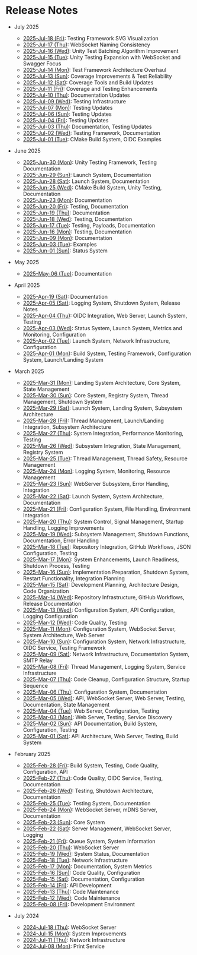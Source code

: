 # Release Notes

<!--
CRITICAL INSTRUCTIONS

Step 1: Gather Changes
- Use git log to list ALL changed files for the day with the numbers representing the number of lines added or removed:
  ```
  git log --since="2025-04-04 00:00" --until="2025-04-04 23:59" --numstat --pretty=format: | awk '{add[$3]+=$1; del[$3]+=$2} END {for (f in add) printf "%d\t%d\t%s\n", add[f], del[f], f}' | sort -rn
  ```
- Group files by subsystem/component
- For each significant component, examine detailed changes. Please request one file at a time as these can be quite large.
- Any file with more than 25 lines changed should guarantee an entry in the release notes, though lesser changes could qualify
  ```
  git log --since="YYYY-MM-DD 00:00" --until="YYYY-MM-DD 23:59" -p -- path/to/component
  ```

Step 2: Document Changes
- Keep entries concise and factual
- Focus on WHAT changed, not WHY
- Avoid marketing language ("comprehensive", "robust", etc.)
- Include links to key source files (2-3 per major change)
- Group related changes under clear topic headings

Step 3: Structure Format
- Start with topic heading (e.g., "WebSocket Server:", "Testing:")
- List specific changes as bullet points
- Include links to significant files in bullet points
- Example:
  ```
  Memory:
  - Added cleanup handlers [src/landing/landing.c]
  - Enhanced resource tracking [src/utils/utils.c]
  ```

Step 4: Quality Checks
- Verify all major changes are documented
- Ensure links point to actual changed files
- Confirm grouping is logical
- Remove any speculation or marketing language
- Keep focus on technical changes

Step 5: Update RELEASES.md
- Add link to new release notes file in this RELEASES.md
- Add entries with newest dates at the top of their respective month/year section
- Include brief summary after the link
- Use same format as existing links

Remember:
- This is a technical record, not marketing
- Every statement should be backed by commit evidence
- Include links to 2-3 key files per major change
- Group by topic to maintain clarity
-->

- July 2025
  - [2025-Jul-18 (Fri)](docs/releases/2025-07/2025-07-18.md): Testing Framework SVG Visualization
  - [2025-Jul-17 (Thu)](docs/releases/2025-07/2025-07-17.md): WebSocket Naming Consistency
  - [2025-Jul-16 (Wed)](docs/releases/2025-07/2025-07-16.md): Unity Test Batching Algorithm Improvement
  - [2025-Jul-15 (Tue)](docs/releases/2025-07/2025-07-15.md): Unity Testing Expansion with WebSocket and Swagger Focus
  - [2025-Jul-14 (Mon)](docs/releases/2025-07/2025-07-14.md): Test Framework Architecture Overhaul
  - [2025-Jul-13 (Sun)](docs/releases/2025-07/2025-07-13.md): Coverage Improvements & Test Reliability
  - [2025-Jul-12 (Sat)](docs/releases/2025-07/2025-07-12.md): Coverage Tools and Build Updates
  - [2025-Jul-11 (Fri)](docs/releases/2025-07/2025-07-11.md): Coverage and Testing Enhancements
  - [2025-Jul-10 (Thu)](docs/releases/2025-07/2025-07-10.md): Documentation Updates
  - [2025-Jul-09 (Wed)](docs/releases/2025-07/2025-07-09.md): Testing Infrastructure
  - [2025-Jul-07 (Mon)](docs/releases/2025-07/2025-07-07.md): Testing Updates
  - [2025-Jul-06 (Sun)](docs/releases/2025-07/2025-07-06.md): Testing Updates
  - [2025-Jul-04 (Fri)](docs/releases/2025-07/2025-07-04.md): Testing Updates
  - [2025-Jul-03 (Thu)](docs/releases/2025-07/2025-07-03.md): Documentation, Testing Updates
  - [2025-Jul-02 (Wed)](docs/releases/2025-07/2025-07-02.md): Testing Framework, Documentation
  - [2025-Jul-01 (Tue)](docs/releases/2025-07/2025-07-01.md): CMake Build System, OIDC Examples

- June 2025
  - [2025-Jun-30 (Mon)](docs/releases/2025-06/2025-06-30.md): Unity Testing Framework, Testing Documentation
  - [2025-Jun-29 (Sun)](docs/releases/2025-06/2025-06-29.md): Launch System, Documentation
  - [2025-Jun-28 (Sat)](docs/releases/2025-06/2025-06-28.md): Launch System, Documentation
  - [2025-Jun-25 (Wed)](docs/releases/2025-06/2025-06-25.md): CMake Build System, Unity Testing, Documentation
  - [2025-Jun-23 (Mon)](docs/releases/2025-06/2025-06-23.md): Documentation
  - [2025-Jun-20 (Fri)](docs/releases/2025-06/2025-06-20.md): Testing, Documentation
  - [2025-Jun-19 (Thu)](docs/releases/2025-06/2025-06-19.md): Documentation
  - [2025-Jun-18 (Wed)](docs/releases/2025-06/2025-06-18.md): Testing, Documentation
  - [2025-Jun-17 (Tue)](docs/releases/2025-06/2025-06-17.md): Testing, Payloads, Documentation
  - [2025-Jun-16 (Mon)](docs/releases/2025-06/2025-06-16.md): Testing, Documentation
  - [2025-Jun-09 (Mon)](docs/releases/2025-06/2025-06-09.md): Documentation
  - [2025-Jun-03 (Tue)](docs/releases/2025-06/2025-06-03.md): Examples
  - [2025-Jun-01 (Sun)](docs/releases/2025-06/2025-06-01.md): Status System

- May 2025
  - [2025-May-06 (Tue)](docs/releases/2025-05/2025-05-06.md): Documentation

- April 2025
  - [2025-Apr-19 (Sat)](docs/releases/2025-04/2025-04-19.md): Documentation
  - [2025-Apr-05 (Sat)](docs/releases/2025-04/2025-04-05.md): Logging System, Shutdown System, Release Notes
  - [2025-Apr-04 (Thu)](docs/releases/2025-04/2025-04-04.md): OIDC Integration, Web Server, Launch System, Testing
  - [2025-Apr-03 (Wed)](docs/releases/2025-04/2025-04-03.md): Status System, Launch System, Metrics and Monitoring, Configuration
  - [2025-Apr-02 (Tue)](docs/releases/2025-04/2025-04-02.md): Launch System, Network Infrastructure, Configuration
  - [2025-Apr-01 (Mon)](docs/releases/2025-04/2025-04-01.md): Build System, Testing Framework, Configuration System, Launch/Landing System
  
- March 2025
  - [2025-Mar-31 (Mon)](docs/releases/2025-03/2025-03-31.md): Landing System Architecture, Core System, State Management
  - [2025-Mar-30 (Sun)](docs/releases/2025-03/2025-03-30.md): Core System, Registry System, Thread Management, Shutdown System
  - [2025-Mar-29 (Sat)](docs/releases/2025-03/2025-03-29.md): Launch System, Landing System, Subsystem Architecture
  - [2025-Mar-28 (Fri)](docs/releases/2025-03/2025-03-28.md): Thread Management, Launch/Landing Integration, Subsystem Architecture
  - [2025-Mar-27 (Thu)](docs/releases/2025-03/2025-03-27.md): System Integration, Performance Monitoring, Testing
  - [2025-Mar-26 (Wed)](docs/releases/2025-03/2025-03-26.md): Subsystem Integration, State Management, Registry System
  - [2025-Mar-25 (Tue)](docs/releases/2025-03/2025-03-25.md): Thread Management, Thread Safety, Resource Management
  - [2025-Mar-24 (Mon)](docs/releases/2025-03/2025-03-24.md): Logging System, Monitoring, Resource Management
  - [2025-Mar-23 (Sun)](docs/releases/2025-03/2025-03-23.md): WebServer Subsystem, Error Handling, Integration
  - [2025-Mar-22 (Sat)](docs/releases/2025-03/2025-03-22.md): Launch System, System Architecture, Documentation
  - [2025-Mar-21 (Fri)](docs/releases/2025-03/2025-03-21.md): Configuration System, File Handling, Environment Integration
  - [2025-Mar-20 (Thu)](docs/releases/2025-03/2025-03-20.md): System Control, Signal Management, Startup Handling, Logging Improvements
  - [2025-Mar-19 (Wed)](docs/releases/2025-03/2025-03-19.md): Subsystem Management, Shutdown Functions, Documentation, Error Handling
  - [2025-Mar-18 (Tue)](docs/releases/2025-03/2025-03-18.md): Repository Integration, GitHub Workflows, JSON Configuration, Testing
  - [2025-Mar-17 (Mon)](docs/releases/2025-03/2025-03-17.md): System Enhancements, Launch Readiness, Shutdown Process, Testing
  - [2025-Mar-16 (Sun)](docs/releases/2025-03/2025-03-16.md): Implementation Preparation, Shutdown System, Restart Functionality, Integration Planning
  - [2025-Mar-15 (Sat)](docs/releases/2025-03/2025-03-15.md): Development Planning, Architecture Design, Code Organization
  - [2025-Mar-14 (Wed)](docs/releases/2025-03/2025-03-14.md): Repository Infrastructure, GitHub Workflows, Release Documentation
  - [2025-Mar-13 (Wed)](docs/releases/2025-03/2025-03-13.md): Configuration System, API Configuration, Logging Configuration
  - [2025-Mar-12 (Wed)](docs/releases/2025-03/2025-03-12.md): Code Quality, Testing
  - [2025-Mar-11 (Mon)](docs/releases/2025-03/2025-03-11.md): Configuration System, WebSocket Server, System Architecture, Web Server
  - [2025-Mar-10 (Sun)](docs/releases/2025-03/2025-03-10.md): Configuration System, Network Infrastructure, OIDC Service, Testing Framework
  - [2025-Mar-09 (Sat)](docs/releases/2025-03/2025-03-09.md): Network Infrastructure, Documentation System, SMTP Relay
  - [2025-Mar-08 (Fri)](docs/releases/2025-03/2025-03-08.md): Thread Management, Logging System, Service Infrastructure
  - [2025-Mar-07 (Thu)](docs/releases/2025-03/2025-03-07.md): Code Cleanup, Configuration Structure, Startup Sequence
  - [2025-Mar-06 (Thu)](docs/releases/2025-03/2025-03-06.md): Configuration System, Documentation
  - [2025-Mar-05 (Wed)](docs/releases/2025-03/2025-03-05.md): API, WebSocket Server, Web Server, Testing, Documentation, State Management
  - [2025-Mar-04 (Tue)](docs/releases/2025-03/2025-03-04.md): Web Server, Configuration, Testing
  - [2025-Mar-03 (Mon)](docs/releases/2025-03/2025-03-03.md): Web Server, Testing, Service Discovery
  - [2025-Mar-02 (Sun)](docs/releases/2025-03/2025-03-02.md): API Documentation, Build System, Configuration, Testing
  - [2025-Mar-01 (Sat)](docs/releases/2025-03/2025-03-01.md): API Architecture, Web Server, Testing, Build System

- February 2025
  - [2025-Feb-28 (Fri)](docs/releases/2025-02/2025-02-28.md): Build System, Testing, Code Quality, Configuration, API
  - [2025-Feb-27 (Thu)](docs/releases/2025-02/2025-02-27.md): Code Quality, OIDC Service, Testing, Documentation
  - [2025-Feb-26 (Wed)](docs/releases/2025-02/2025-02-26.md): Testing, Shutdown Architecture, Documentation
  - [2025-Feb-25 (Tue)](docs/releases/2025-02/2025-02-25.md): Testing System, Documentation
  - [2025-Feb-24 (Mon)](docs/releases/2025-02/2025-02-24.md): WebSocket Server, mDNS Server, Documentation
  - [2025-Feb-23 (Sun)](docs/releases/2025-02/2025-02-23.md): Core System
  - [2025-Feb-22 (Sat)](docs/releases/2025-02/2025-02-22.md): Server Management, WebSocket Server, Logging
  - [2025-Feb-21 (Fri)](docs/releases/2025-02/2025-02-21.md): Queue System, System Information
  - [2025-Feb-20 (Thu)](docs/releases/2025-02/2025-02-20.md): WebSocket Server
  - [2025-Feb-19 (Wed)](docs/releases/2025-02/2025-02-19.md): System Status, Documentation
  - [2025-Feb-18 (Tue)](docs/releases/2025-02/2025-02-18.md): Network Infrastructure
  - [2025-Feb-17 (Mon)](docs/releases/2025-02/2025-02-17.md): Documentation, System Metrics
  - [2025-Feb-16 (Sun)](docs/releases/2025-02/2025-02-16.md): Code Quality, Configuration
  - [2025-Feb-15 (Sat)](docs/releases/2025-02/2025-02-15.md): Documentation, Configuration
  - [2025-Feb-14 (Fri)](docs/releases/2025-02/2025-02-14.md): API Development
  - [2025-Feb-13 (Thu)](docs/releases/2025-02/2025-02-13.md): Code Maintenance
  - [2025-Feb-12 (Wed)](docs/releases/2025-02/2025-02-12.md): Code Maintenance
  - [2025-Feb-08 (Fri)](docs/releases/2025-02/2025-02-08.md): Development Environment

- July 2024
  - [2024-Jul-18 (Thu)](docs/releases/2024-07/2024-07-18.md): WebSocket Server
  - [2024-Jul-15 (Mon)](docs/releases/2024-07/2024-07-15.md): System Improvements
  - [2024-Jul-11 (Thu)](docs/releases/2024-07/2024-07-11.md): Network Infrastructure
  - [2024-Jul-08 (Mon)](docs/releases/2024-07/2024-07-08.md): Print Service
